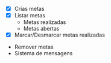 - [x] Crias metas
- [x] Listar metas
  - Metas realizadas
  - Metas abertas
- [x] Marcar/Desmarcar metas realizadas
- Remover metas
- Sistema de mensagens